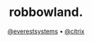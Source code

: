 <h1 align="center">
  <br>
    robbowland.
  <br>
</h1>

<p align="center">
  <a href="https://github.com/everestsystems">@everestsystems</a> •
  <a href="https://github.com/citrix">@citrix</a>
</p>
<!--
**robbowland/robbowland** is a ✨ _special_ ✨ repository because its `README.md` (this file) appears on your GitHub profile.

Here are some ideas to get you started:

- 🔭 I’m currently working on ...
- 🌱 I’m currently learning ...
- 👯 I’m looking to collaborate on ...
- 🤔 I’m looking for help with ...
- 💬 Ask me about ...
- 📫 How to reach me: ...
- 😄 Pronouns: ...
- ⚡ Fun fact: ...
-->
